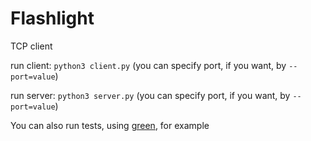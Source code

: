 # Flashlight
TCP client

run client: `python3 client.py` (you can specify port, if you want, by `--port=value`)

run server: `python3 server.py` (you can specify port, if you want, by `--port=value`)

You can also run tests, using [green](https://github.com/CleanCut/green), for example

